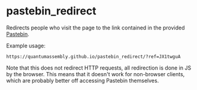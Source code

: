 # pastebin_redirect

Redirects people who visit the page to the link contained in the provided [Pastebin](https://pastebin.com/).

Example usage:

`https://quantumassembly.github.io/pastebin_redirect/?ref=JX1twguA`

Note that this does not redirect HTTP requests, all redirection is done in JS by the browser. This means that it doesn't work for non-browser clients, which are probably better off accessing Pastebin themselves.